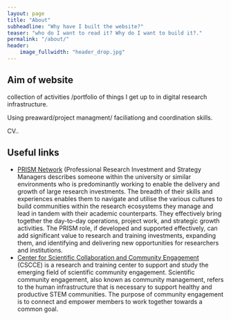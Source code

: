 ```yaml
---
layout: page
title: "About"
subheadline: "Why have I built the website?"
teaser: "who do I want to read it? Why do I want to build it?."
permalink: "/about/"
header:
    image_fullwidth: "header_drop.jpg"
---
```


## Aim of website
collection of activities /portfolio  of things I get up to in digital research infrastructure. 

Using preaward/project managment/ faciliationg and coordination skills. 

CV..


## Useful links

* [PRISM Network](https://www.pris-managers.ac.uk/) (Professional Research Investment and Strategy Managers describes someone within the university or similar environments who is predominantly working to enable the delivery and growth of large research investments. The breadth of their skills and experiences enables them to navigate and utilise the various cultures to build communities within the research ecosystems they manage and lead in tandem with their academic counterparts. They effectively bring together the day-to-day operations, project work, and strategic growth activities. The PRISM role, if developed and supported effectively, can add significant value to research and training investments, expanding them, and identifying and delivering new opportunities for researchers and institutions.
* [Center for Scientific Collaboration and Community Engagement](https://www.cscce.org/) (CSCCE) is a research and training center to support and study the emerging field of scientific community engagement. Scientific community engagement, also known as community management, refers to the human infrastructure that is necessary to support healthy and productive STEM communities. The purpose of community engagement is to connect and empower members to work together towards a common goal.

